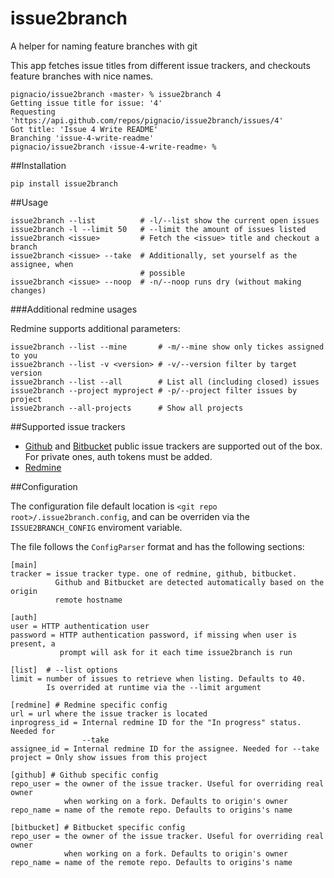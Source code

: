 issue2branch
============

A helper for naming feature branches with git

This app fetches issue titles from different issue trackers, and checkouts
feature branches with nice names.

```
pignacio/issue2branch ‹master› % issue2branch 4
Getting issue title for issue: '4'
Requesting 'https://api.github.com/repos/pignacio/issue2branch/issues/4'
Got title: 'Issue 4 Write README'
Branching 'issue-4-write-readme'
pignacio/issue2branch ‹issue-4-write-readme› %
```

##Installation

```
pip install issue2branch
```

##Usage

```
issue2branch --list          # -l/--list show the current open issues
issue2branch -l --limit 50   # --limit the amount of issues listed
issue2branch <issue>         # Fetch the <issue> title and checkout a branch
issue2branch <issue> --take  # Additionally, set yourself as the assignee, when
                             # possible
issue2branch <issue> --noop  # -n/--noop runs dry (without making changes)
```

###Additional redmine usages

Redmine supports additional parameters:

```
issue2branch --list --mine       # -m/--mine show only tickes assigned to you
issue2branch --list -v <version> # -v/--version filter by target version
issue2branch --list --all        # List all (including closed) issues
issue2branch --project myproject # -p/--project filter issues by project
issue2branch --all-projects      # Show all projects
```

##Supported issue trackers

* [Github](http://www.github.com) and [Bitbucket](http://www.bitbucket.org)
  public issue trackers are supported out of the box. For private ones, auth
  tokens must be added.
* [Redmine](http://www.redmine.org)

##Configuration

The configuration file default location is `<git repo
root>/.issue2branch.config`, and can be overriden via the `ISSUE2BRANCH_CONFIG`
enviroment variable.

The file follows the `ConfigParser` format and has the following sections:

```
[main]
tracker = issue tracker type. one of redmine, github, bitbucket.
          Github and Bitbucket are detected automatically based on the origin
          remote hostname

[auth]
user = HTTP authentication user
password = HTTP authentication password, if missing when user is present, a
           prompt will ask for it each time issue2branch is run

[list]  # --list options
limit = number of issues to retrieve when listing. Defaults to 40.
        Is overrided at runtime via the --limit argument

[redmine] # Redmine specific config
url = url where the issue tracker is located
inprogress_id = Internal redmine ID for the "In progress" status. Needed for
                --take
assignee_id = Internal redmine ID for the assignee. Needed for --take
project = Only show issues from this project

[github] # Github specific config
repo_user = the owner of the issue tracker. Useful for overriding real owner
            when working on a fork. Defaults to origin's owner
repo_name = name of the remote repo. Defaults to origins's name

[bitbucket] # Bitbucket specific config
repo_user = the owner of the issue tracker. Useful for overriding real owner
            when working on a fork. Defaults to origin's owner
repo_name = name of the remote repo. Defaults to origins's name
```


